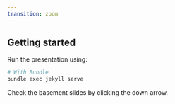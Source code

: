 ```yaml
---
transition: zoom
---
```


## Getting started

Run the presentation using:

```bash
# With Bundle
bundle exec jekyll serve
```

Check the basement slides by clicking the down arrow.
